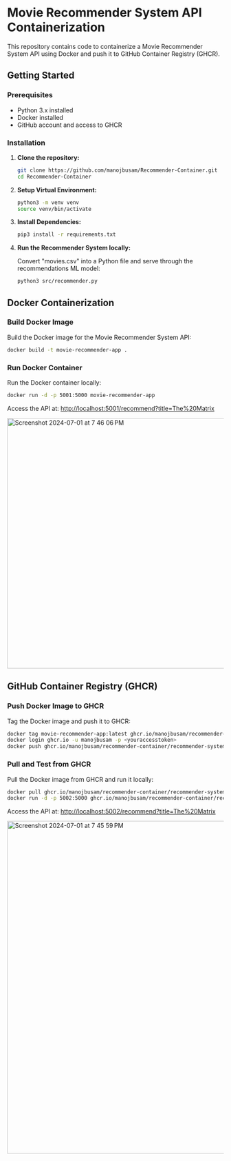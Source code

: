 # Movie Recommender System API Containerization

This repository contains code to containerize a Movie Recommender System API using Docker and push it to GitHub Container Registry (GHCR).

## Getting Started

### Prerequisites

- Python 3.x installed
- Docker installed
- GitHub account and access to GHCR

### Installation

1. **Clone the repository:**

   ```bash
   git clone https://github.com/manojbusam/Recommender-Container.git
   cd Recommender-Container
   ```

2. **Setup Virtual Environment:**

   ```bash
   python3 -m venv venv
   source venv/bin/activate
   ```

3. **Install Dependencies:**

   ```bash
   pip3 install -r requirements.txt
   ```

4. **Run the Recommender System locally:**

   Convert "movies.csv" into a Python file and serve through the recommendations ML model:

   ```bash
   python3 src/recommender.py
   ```

## Docker Containerization

### Build Docker Image

Build the Docker image for the Movie Recommender System API:

```bash
docker build -t movie-recommender-app .
```

### Run Docker Container

Run the Docker container locally:

```bash
docker run -d -p 5001:5000 movie-recommender-app
```

Access the API at: [http://localhost:5001/recommend?title=The%20Matrix](http://localhost:5001/recommend?title=The%20Matrix)

<img width="581" alt="Screenshot 2024-07-01 at 7 46 06 PM" src="https://github.com/manojbusam/Recommender-Container/assets/44409170/d29f0a21-ec31-49de-b97b-3e66efd78e8a">


## GitHub Container Registry (GHCR)

### Push Docker Image to GHCR

Tag the Docker image and push it to GHCR:

```bash
docker tag movie-recommender-app:latest ghcr.io/manojbusam/recommender-container/recommender-system:latest
docker login ghcr.io -u manojbusam -p <youraccesstoken>
docker push ghcr.io/manojbusam/recommender-container/recommender-system:latest
```

### Pull and Test from GHCR

Pull the Docker image from GHCR and run it locally:

```bash
docker pull ghcr.io/manojbusam/recommender-container/recommender-system:latest
docker run -d -p 5002:5000 ghcr.io/manojbusam/recommender-container/recommender-system:latest
```

Access the API at: [http://localhost:5002/recommend?title=The%20Matrix](http://localhost:5002/recommend?title=The%20Matrix)

<img width="772" alt="Screenshot 2024-07-01 at 7 45 59 PM" src="https://github.com/manojbusam/Recommender-Container/assets/44409170/ea7b9854-4895-4ae6-884a-79669d7b7351">

